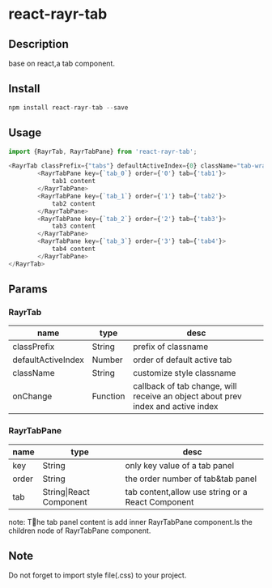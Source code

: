 # react-rayr-tab

## Description

base on react,a tab component.

## Install

```javascript
npm install react-rayr-tab --save
```

## Usage

```javascript
import {RayrTab, RayrTabPane} from 'react-rayr-tab';

<RayrTab classPrefix={"tabs"} defaultActiveIndex={0} className="tab-wrapper" onChange={(data)=>{}}>
        <RayrTabPane key={`tab_0`} order={'0'} tab={'tab1'}>
            tab1 content
        </RayrTabPane>
        <RayrTabPane key={`tab_1`} order={'1'} tab={'tab2'}>
            tab2 content
        </RayrTabPane>
        <RayrTabPane key={`tab_2`} order={'2'} tab={'tab3'}>
            tab3 content
        </RayrTabPane>
        <RayrTabPane key={`tab_3`} order={'3'} tab={'tab4'}>
            tab4 content
        </RayrTabPane>
</RayrTab>
```

## Params

### RayrTab

|name|type|desc|
|----|----|----|
|classPrefix| String | prefix of classname |
|defaultActiveIndex|Number|order of default active tab|
|className|String|customize style classname|
|onChange|Function|callback of tab change, will receive an object about prev index and active index|

### RayrTabPane

|name|type|desc|
|----|----|----|
|key|String|only key value of a tab panel|
|order|String|the order number of tab&tab panel|
|tab|String\|React Component|tab content,allow use string or a React Component|

note: The tab panel content is add inner RayrTabPane component.Is the children node of RayrTabPane component.

## Note

Do not forget to import style file(.css) to your project.